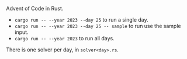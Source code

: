 Advent of Code in Rust.

- `cargo run -- --year 2023 --day 25` to run a single day.
- `cargo run -- --year 2023 --day 25 -- sample` to run use the sample input.
- `cargo run -- --year 2023` to run all days.

There is one solver per day, in `solver<day>.rs`.
